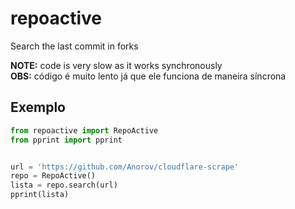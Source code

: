 # repoactive
Search the last commit in forks 


**NOTE:** code is very slow as it works synchronously<br>
**OBS:** código é muito lento já que ele funciona de maneira síncrona

## Exemplo
``` Python
from repoactive import RepoActive
from pprint import pprint


url = 'https://github.com/Anorov/cloudflare-scrape'
repo = RepoActive()
lista = repo.search(url)
pprint(lista)
```
